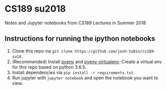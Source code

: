 # CS189 su2018
Notes and Jupyter notebooks from CS189 Lectures in Summer 2018

## Instructions for running the ipython notebooks

1. Clone this repo via `git clone https://github.com/josh-tobin/cs189-su18`.
2. (Recommended) Install [pyenv](https://github.com/pyenv/pyenv) and [pyenv-virtualenv](https://github.com/pyenv/pyenv-virtualenv). Create a virtual env for this repo based on python 3.6.5.
3. Install dependencies via `pip install -r requirements.txt`.
4. Run jupyter with `jupyter notebook` and open the notebook you want to view.